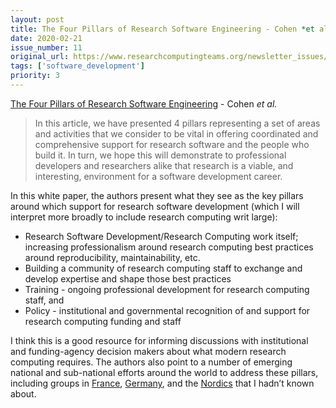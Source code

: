 ```yaml
---
layout: post
title: The Four Pillars of Research Software Engineering - Cohen *et al.* <br/>
date: 2020-02-21
issue_number: 11
original_url: https://www.researchcomputingteams.org/newsletter_issues/0011
tags: ['software_development']
priority: 3
---
```


<!-- markdownlint-disable MD033 -->
<!-- markdownlint-disable MD041 -->
<!-- markdownlint-disable MD049 -->

[The Four Pillars of Research Software Engineering](https://arxiv.org/abs/2002.01035) - Cohen *et al.* <br/>

> In this article, we have presented 4 pillars representing a set of areas and activities that we consider to be vital in offering coordinated and comprehensive support for research software and the people who build it. In turn, we hope this will demonstrate to professional developers and researchers alike that research is a viable, and interesting, environment for a software development career.

In this white paper, the authors present what they see as the key pillars around which support for research software development (which I will interpret more broadly to include research computing writ large):

- Research Software Development/Research Computing work itself; increasing professionalism around research computing best practices around reproducibility, maintainability, etc.
- Building a community of research computing staff to exchange and develop expertise and shape those best practices
- Training - ongoing professional development for research computing staff, and
- Policy - institutional and governmental recognition of and support for research computing funding and staff

I think this is a good resource for informing discussions with institutional and funding-agency decision makers about what modern research computing requires.  The authors also point to a number of emerging national and sub-national efforts around the world to address these pillars, including groups in [France](http://devlog.cnrs.fr/), [Germany](https://www.de-rse.org), and the [Nordics](http://nordic-rse.org/) that I hadn’t known about.

